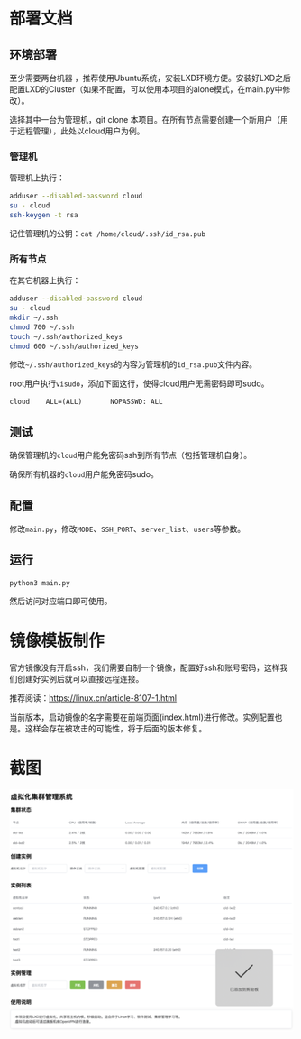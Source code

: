 # 部署文档

## 环境部署

至少需要两台机器 ，推荐使用Ubuntu系统，安装LXD环境方便。安装好LXD之后配置LXD的Cluster（如果不配置，可以使用本项目的alone模式，在main.py中修改）。

选择其中一台为管理机，git clone 本项目。在所有节点需要创建一个新用户（用于远程管理），此处以cloud用户为例。

### 管理机

管理机上执行：

```bash
adduser --disabled-password cloud
su - cloud
ssh-keygen -t rsa
```

记住管理机的公钥：`cat /home/cloud/.ssh/id_rsa.pub`

### 所有节点

在其它机器上执行：

```bash
adduser --disabled-password cloud
su - cloud
mkdir ~/.ssh
chmod 700 ~/.ssh
touch ~/.ssh/authorized_keys
chmod 600 ~/.ssh/authorized_keys
```

修改`~/.ssh/authorized_keys`的内容为管理机的`id_rsa.pub`文件内容。

root用户执行`visudo`，添加下面这行，使得cloud用户无需密码即可sudo。

```
cloud    ALL=(ALL)       NOPASSWD: ALL
```

## 测试

确保管理机的`cloud`用户能免密码ssh到所有节点（包括管理机自身）。

确保所有机器的`cloud`用户能免密码sudo。

## 配置

修改`main.py`，修改`MODE`、`SSH_PORT`、`server_list`、`users`等参数。

## 运行

`python3 main.py`

然后访问对应端口即可使用。

# 镜像模板制作

官方镜像没有开启ssh，我们需要自制一个镜像，配置好ssh和账号密码，这样我们创建好实例后就可以直接远程连接。

推荐阅读：https://linux.cn/article-8107-1.html

当前版本，启动镜像的名字需要在前端页面(index.html)进行修改。实例配置也是。这样会存在被攻击的可能性，将于后面的版本修复。

# 截图

![screenshot](screenshot.png)
